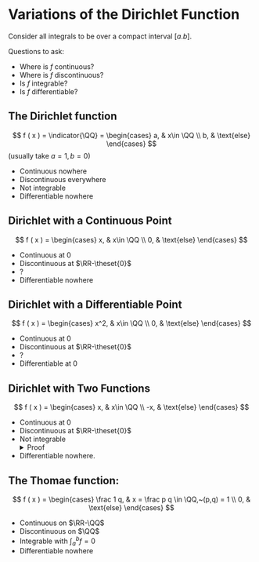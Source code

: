 # Variations of the Dirichlet Function
Consider all integrals to be over a compact interval $[a.b]$.

Questions to ask:
- Where is $f$ continuous?
- Where is $f$ discontinuous?
- Is $f$ integrable?
- Is $f$ differentiable?

## The Dirichlet function
$$
f ( x ) = \indicator{\QQ} = \begin{cases}
a, & x\in \QQ \\
b, & \text{else}
\end{cases}
$$
(usually take $a=1, b=0$)

- Continuous nowhere
- Discontinuous everywhere
- Not integrable
- Differentiable nowhere

## Dirichlet with a Continuous Point
$$
f ( x ) = \begin{cases}
x, & x\in \QQ \\
0, & \text{else}
\end{cases}
$$

- Continuous at 0
- Discontinuous at $\RR-\theset{0}$
- ?
- Differentiable nowhere 

## Dirichlet with a Differentiable Point
$$
f ( x ) = \begin{cases}
x^2, & x\in \QQ \\
0, & \text{else}
\end{cases}
$$

- Continuous at 0
- Discontinuous at $\RR-\theset{0}$
- ?
- Differentiable at 0 

## Dirichlet with Two Functions
$$
f ( x ) = \begin{cases}
x, & x\in \QQ \\
-x, & \text{else}
\end{cases}
$$

- Continuous at 0
- Discontinuous at $\RR-\theset{0}$
- Not integrable
    <details markdown="1">
    <summary>Proof</summary>
    Restrict attention to $[\frac 1 2, 1]$
    $$\begin{align*}
    \overline{\int_0^1} f &= \inf \theset{ \sum \sup f(x) (x_i - x_{i-1}) } \\
    \sup f(x) = x_i \implies \sum \sup f(x) (x_i - x_{i-1}) &= \sum x_i (x_i - x_{i-1}) \\
    &> \sum \frac 1 2 (x_i - x_{i-1}) \\
    &= \frac 1 2 \left(\frac 1 2\right) = \frac 1 4 \\
    \implies \overline{\int_0^1} f &\geq \frac 1 4
    \end{align*}
    $$
    and 
    $$\begin{align*}
    \underline{\int_0^1} f &= \sup \theset{ \sum \inf f(x) (x_i - x_{i-1})} \\
    \inf f(x) = -x_i \implies \sum \inf f(x) (x_i - x_{i-1}) &= \sum -x_i (x_i - x_{i-1}) \\
    &< -\sum \frac 1 2 (x_i - x_{i-1}) \\
    &= -\frac 1 2 \left( \frac 1 2 \right) = -\frac 1 4 \\
    \implies \underline{\int_0^1} f &\leq -\frac 1 4
    \end{align*}
    $$
    So we have $\underline{\int_0^1} f \lneq 0 \lneq \overline{\int_0^1} f$.
    </details>
- Differentiable nowhere.

## The Thomae function:
$$
f ( x ) = \begin{cases}
\frac 1 q, & x = \frac p q \in \QQ,~(p,q) = 1 \\
0, & \text{else}
\end{cases}
$$

- Continuous on $\RR-\QQ$
- Discontinuous on $\QQ$
- Integrable with $\int_a^b f = 0$
- Differentiable nowhere